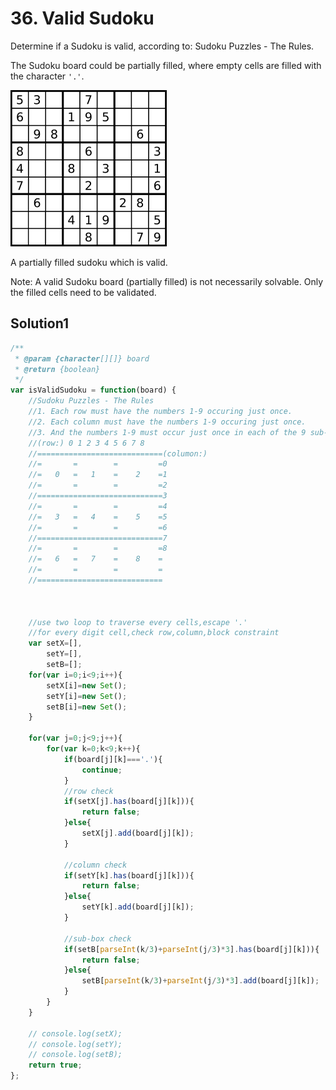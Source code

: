 # 36. Valid Sudoku
Determine if a Sudoku is valid, according to: Sudoku Puzzles - The Rules.

The Sudoku board could be partially filled, where empty cells are filled with the character ``'.'``.

![Sudoku.png](./images/250px-Sudoku-by-L2G-20050714.svg.png)

A partially filled sudoku which is valid.

Note:
A valid Sudoku board (partially filled) is not necessarily solvable. Only the filled cells need to be validated.
## Solution1
``` js
/**
 * @param {character[][]} board
 * @return {boolean}
 */
var isValidSudoku = function(board) {
    //Sudoku Puzzles - The Rules
    //1. Each row must have the numbers 1-9 occuring just once.
    //2. Each column must have the numbers 1-9 occuring just once.
    //3. And the numbers 1-9 must occur just once in each of the 9 sub-boxes of the grid
    //(row:) 0 1 2 3 4 5 6 7 8      
    //============================(columon:)
    //=       =        =         =0
    //=   0   =   1    =    2    =1
    //=       =        =         =2
    //============================3
    //=       =        =         =4
    //=   3   =   4    =    5    =5
    //=       =        =         =6
    //============================7
    //=       =        =         =8
    //=   6   =   7    =    8    =
    //=       =        =         =
    //============================
    
    
    
    //use two loop to traverse every cells,escape '.'
    //for every digit cell,check row,column,block constraint
    var setX=[],
        setY=[],
        setB=[];
    for(var i=0;i<9;i++){
        setX[i]=new Set();
        setY[i]=new Set();
        setB[i]=new Set();
    }
    
    for(var j=0;j<9;j++){
        for(var k=0;k<9;k++){
            if(board[j][k]==='.'){
                continue;
            }
            //row check
            if(setX[j].has(board[j][k])){
                return false;
            }else{
                setX[j].add(board[j][k]);
            }
            
            //column check
            if(setY[k].has(board[j][k])){
                return false;
            }else{
                setY[k].add(board[j][k]);
            }
            
            //sub-box check
            if(setB[parseInt(k/3)+parseInt(j/3)*3].has(board[j][k])){
                return false;
            }else{
                setB[parseInt(k/3)+parseInt(j/3)*3].add(board[j][k]);
            }
        }
    }
    
    // console.log(setX);
    // console.log(setY);
    // console.log(setB);
    return true;
};
```